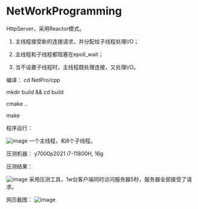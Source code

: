 # NetWorkProgramming
HttpServer，采用Reactor模式。

1. 主线程接受新的连接请求，并分配给子线程处理I/O；

2. 主线程和子线程都阻塞在epoll_wait；   

3. 当不设置子线程时，主线程既处理连接，又处理I/O。

编译： 
cd NetPro/cpp  

mkdir build && cd build  

cmake ..  

make 

程序运行：

![image](https://user-images.githubusercontent.com/92151722/155872617-bb5ac0f4-a797-4d6e-88da-26acbfc9724b.png)
一个主线程，和8个子线程。


压测机器：
y7000p2021  i7-11800H, 16g

压测结果：

![image](https://user-images.githubusercontent.com/92151722/155872638-2ae8935c-657f-447a-b101-a2703aee14eb.png)
采用压测工具，1w台客户端同时访问服务器5秒，服务器全部接受了请求。

网页截图： 
![image](https://user-images.githubusercontent.com/92151722/155877141-63386dd5-73ec-413d-a158-3758a0121f28.png)


